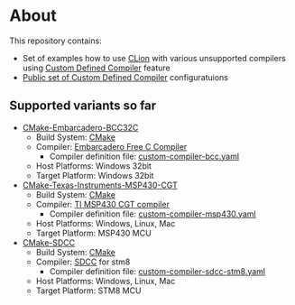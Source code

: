 # About
This repository contains:
* Set of examples how to use [CLion](https://www.jetbrains.com/clion/) with various unsupported compilers using
  [Custom Defined Compiler](https://blog.jetbrains.com/clion/2021/10/clion-2021-3-eap-custom-compiler/) feature
 * [Public set of Custom Defined Compiler](configs) configuratuions

## Supported variants so far

* [CMake-Embarcadero-BCC32C](CMake-Embarcadero-BCC32C)
  * Build System: [CMake](https://cmake.org/)
  * Compiler: [Embarcadero Free C Compiler](https://www.embarcadero.com/free-tools/ccompiler)
    * Compiler definition file: [custom-compiler-bcc.yaml](CMake-Embarcadero-BCC32C/custom-compiler-bcc.yaml)
  * Host Platforms: Windows 32bit
  * Target Platform: Windows 32bit
* [CMake-Texas-Instruments-MSP430-CGT](CMake-Texas-Instruments-MSP430-CGT)
  * Build System: [CMake](https://cmake.org/)
  * Compiler: [TI MSP430 CGT compiler](https://www.ti.com/tool/MSP-CGT)
    * Compiler definition file: [custom-compiler-msp430.yaml](CMake-Texas-Instruments-MSP430-CGT/custom-compiler-msp430.yaml)
  * Host Platforms: Windows, Linux, Mac
  * Target Platform: MSP430 MCU
* [CMake-SDCC](CMake-SDCC)
  * Build System: [CMake](https://cmake.org/)
  * Compiler: [SDCC](http://sdcc.sourceforge.net/) for stm8
    * Compiler definition file: [custom-compiler-sdcc-stm8.yaml](CCMake-SDCC/custom-compiler-sdcc-stm8.yaml)
  * Host Platforms: Windows, Linux, Mac
  * Target Platform: STM8 MCU
  